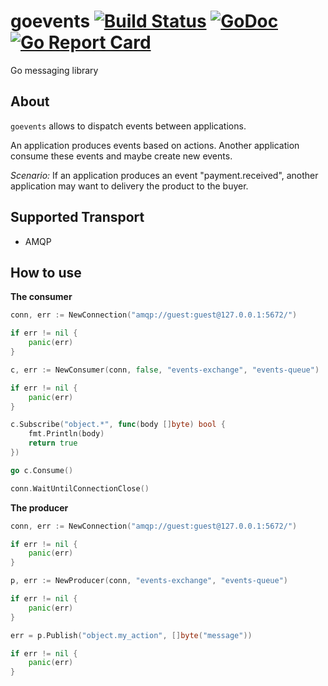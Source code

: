 # goevents [![Build Status](https://travis-ci.org/eventials/goevents.svg?branch=master)](https://travis-ci.org/eventials/goevents) [![GoDoc](https://godoc.org/github.com/eventials/goevents?status.svg)](http://godoc.org/github.com/eventials/goevents) [![Go Report Card](https://goreportcard.com/badge/github.com/eventials/goevents)](https://goreportcard.com/report/github.com/eventials/goevents)

Go messaging library

## About

`goevents` allows to dispatch events between applications.

An application produces events based on actions.
Another application consume these events and maybe create new events.

*Scenario:* If an application produces an event "payment.received", another application may want to delivery the product to the buyer.

## Supported Transport

- AMQP

## How to use

**The consumer**

```go
conn, err := NewConnection("amqp://guest:guest@127.0.0.1:5672/")

if err != nil {
    panic(err)
}

c, err := NewConsumer(conn, false, "events-exchange", "events-queue")

if err != nil {
    panic(err)
}

c.Subscribe("object.*", func(body []byte) bool {
    fmt.Println(body)
    return true
})

go c.Consume()

conn.WaitUntilConnectionClose()
```

**The producer**

```go
conn, err := NewConnection("amqp://guest:guest@127.0.0.1:5672/")

if err != nil {
    panic(err)
}

p, err := NewProducer(conn, "events-exchange", "events-queue")

if err != nil {
    panic(err)
}

err = p.Publish("object.my_action", []byte("message"))

if err != nil {
    panic(err)
}
```
